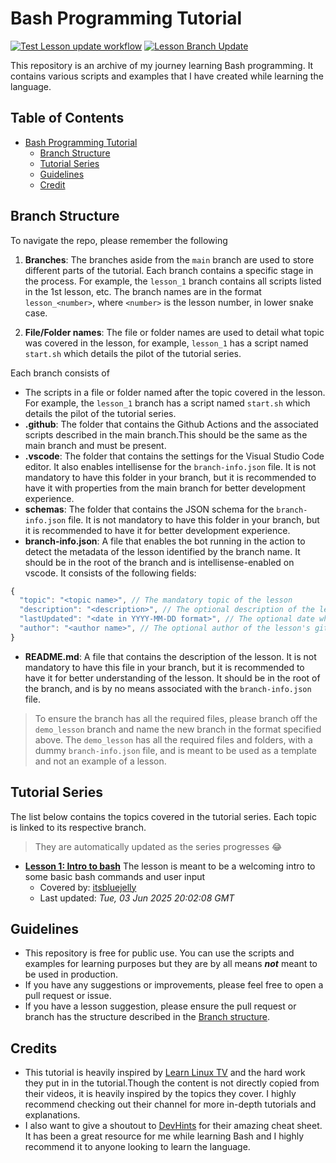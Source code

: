 # Bash Programming Tutorial

[![Test Lesson update workflow](https://github.com/itsbluejelly/Bash-Programming/actions/workflows/test_lesson_update.yaml/badge.svg)](https://github.com/itsbluejelly/Bash-Programming/actions/workflows/test_lesson_update.yaml)
[![Lesson Branch Update](https://github.com/itsbluejelly/Bash-Programming/actions/workflows/lesson_update.yaml/badge.svg)](https://github.com/itsbluejelly/Bash-Programming/actions/workflows/lesson_update.yaml)

This repository is an archive of my journey learning Bash programming. It contains various scripts and examples that I have created while learning the language.

## Table of Contents

- [Bash Programming Tutorial](#bash-programming-tutorial)
  - [Branch Structure](#branch-structure)
  - [Tutorial Series](#tutorial-series)
  - [Guidelines](#guidelines)
  - [Credit](#credits)

## Branch Structure

To navigate the repo, please remember the following

1. __Branches__: The branches aside from the `main` branch are used to store different parts of the tutorial. Each branch contains a specific stage in the process. For example, the `lesson_1` branch contains all scripts listed in the 1st lesson, etc. The branch names are in the format `lesson_<number>`, where `<number>` is the lesson number, in lower snake case.

2. __File/Folder names__: The file or folder names are used to detail what topic was covered in the lesson, for example, `lesson_1` has a script named `start.sh` which details the pilot of the tutorial series.

Each branch consists of

- The scripts in a file or folder named after the topic covered in the lesson. For example, the `lesson_1` branch has a script named `start.sh` which details the pilot of the tutorial series.
- __.github__: The folder that contains the Github Actions and the associated scripts described in the main branch.This should be the same as the main branch and must be present.
- __.vscode__: The folder that contains the settings for the Visual Studio Code editor. It also enables intellisense for the `branch-info.json` file. It is not mandatory to have this folder in your branch, but it is recommended to have it with properties from the main branch for better development experience.
- __schemas__: The folder that contains the JSON schema for the `branch-info.json` file. It is not mandatory to have this folder in your branch, but it is recommended to have it for better development experience.
- __branch-info.json__: A file that enables the bot running in the action to detect the metadata of the lesson identified by the branch name. It should be in the root of the branch and is intellisense-enabled on vscode. It consists of the following fields:

```js
{
  "topic": "<topic name>", // The mandatory topic of the lesson
  "description": "<description>", // The optional description of the lesson
  "lastUpdated": "<date in YYYY-MM-DD format>", // The optional date when the lesson was last updated. By default its when the file was last edited in the remote branch. It should be in RFC 7231 format,
  "author": "<author name>", // The optional author of the lesson's github username. By default its the name of the user who triggered the lesson workflow
}
```

- __README.md__: A file that contains the description of the lesson. It is not mandatory to have this file in your branch, but it is recommended to have it for better understanding of the lesson. It should be in the root of the branch, and is by no means associated with the `branch-info.json` file.

> To ensure the branch has all the required files, please branch off the `demo_lesson` branch and name the new branch in the format specified above. The `demo_lesson` has all the required files and folders, with a dummy `branch-info.json` file, and is meant to be used as a template and not an example of a lesson.

## Tutorial Series

The list below contains the topics covered in the tutorial series. Each topic is linked to its respective branch.

> They are automatically updated as the series progresses 😂

<!-- Please dont delete the comments surrounding and within list of lessons🙏 -->
<!-- Start of tutorial list -->
- [__Lesson 1: Intro to bash__](https://github.com/itsbluejelly/Bash-Programming/tree/lesson_1)
The lesson is meant to be a welcoming intro to some basic bash commands and user input
  - Covered by: [itsbluejelly](https://github.com/itsbluejelly)
  - Last updated: _Tue, 03 Jun 2025 20:02:08 GMT_
<!-- Lesson here -->
<!-- End of tutorial list -->

## Guidelines

- This repository is free for public use. You can use the scripts and examples for learning purposes but they are by all means ___not___ meant to be used in production.
- If you have any suggestions or improvements, please feel free to open a pull request or issue.
- If you have a lesson suggestion, please ensure the pull request or branch has the structure described in the [Branch structure](#branch-structure).

## Credits

- This tutorial is heavily inspired by [Learn Linux TV](https://www.youtube.com/@LearnLinuxTV/videos) and the hard work they put in in the tutorial.Though the content is not directly copied from their videos, it is heavily inspired by the topics they cover. I highly recommend checking out their channel for more in-depth tutorials and explanations.
- I also want to give a shoutout to [DevHints](https://devhints.io/bash) for their amazing cheat sheet. It has been a great resource for me while learning Bash and I highly recommend it to anyone looking to learn the language.
